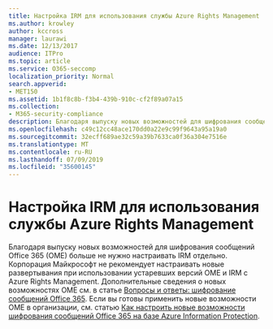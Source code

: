 ```yaml
---
title: Настройка IRM для использования службы Azure Rights Management
ms.author: krowley
author: kccross
manager: laurawi
ms.date: 12/13/2017
audience: ITPro
ms.topic: article
ms.service: O365-seccomp
localization_priority: Normal
search.appverid:
- MET150
ms.assetid: 1b1f8c8b-f3b4-439b-910c-cf2f89a07a15
ms.collection:
- M365-security-compliance
description: Благодаря выпуску новых возможностей для шифрования сообщений Office 365 (OME) больше не нужно настраивать IRM отдельно. Корпорация Майкрософт не рекомендует настраивать новые развертывания при использовании устаревших версий OME и IRM с Azure Rights Management. Дополнительные сведения о новых возможностях OME можно найти в статье вопросы и ответы по шифрованию сообщений в Office 365. Если вы готовы приступить к работе с новыми возможностями OME в вашей организации, ознакомьтесь со статьей Настройка новых возможностей шифрования сообщений Office 365, созданных на основе Azure Information Protection.
ms.openlocfilehash: c49c12cc48ace170dd0a22e9c99f9643a95a19a0
ms.sourcegitcommit: 32ecff689ae32c59a39b7633ca0f36a304e7516e
ms.translationtype: MT
ms.contentlocale: ru-RU
ms.lasthandoff: 07/09/2019
ms.locfileid: "35600145"
---
```

# <a name="configure-irm-to-use-azure-rights-management"></a>Настройка IRM для использования службы Azure Rights Management

Благодаря выпуску новых возможностей для шифрования сообщений Office 365 (OME) больше не нужно настраивать IRM отдельно. Корпорация Майкрософт не рекомендует настраивать новые развертывания при использовании устаревших версий OME и IRM с Azure Rights Management. Дополнительные сведения о новых возможностях OME см. в статье [Вопросы и ответы: шифрование сообщений Office 365](https://support.office.com/article/0432dce9-d9b6-4e73-8a13-4a932eb0081e). Если вы готовы применить новые возможности OME в организации, см. статью [Как настроить новые возможности шифрования сообщений Office 365 на базе Azure Information Protection](https://support.office.com/article/7ff0c040-b25c-4378-9904-b1b50210d00e).
  

